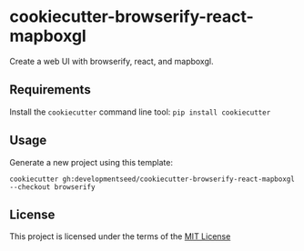 # cookiecutter-browserify-react-mapboxgl

Create a web UI with browserify, react, and mapboxgl.

## Requirements

Install the `cookiecutter` command line tool: `pip install cookiecutter`    

## Usage

Generate a new project using this template: 

```
cookiecutter gh:developmentseed/cookiecutter-browserify-react-mapboxgl --checkout browserify
```    

## License

This project is licensed under the terms of the [MIT License](/LICENSE.md)
